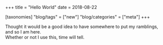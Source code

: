 +++
title = "Hello World"
date = 2018-08-22

[taxonomies]
"blog/tags" = ["new"]
"blog/categories" = ["meta"]
+++

Thought it would be a good idea to have somewhere to put my ramblings, and so I am here.  
Whether or not I use this, time will tell.
<!-- more -->